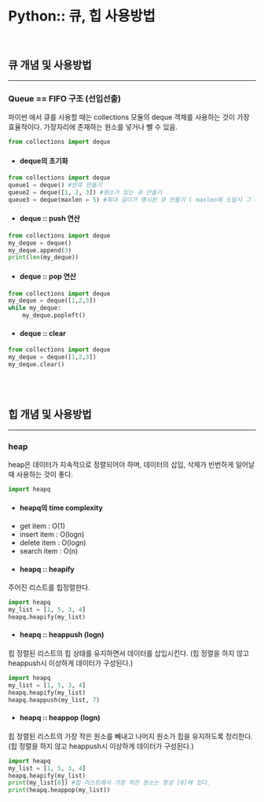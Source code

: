 # Python:: 큐, 힙 사용방법

<br>

## 큐 개념 및 사용방법
---
### Queue == FIFO 구조 (선입선출)
파이썬 에서 큐를 사용할 때는 collections 모듈의 deque 객체를 사용하는 것이 가장 효율적이다.
가장자리에 존재하는 원소를 넣거나 뺄 수 있음.
```python
from collections import deque 
```

- #### deque의 초기화
```python
from collections import deque 
queue1 = deque() #빈큐 만들기
queue2 = deque([1, 2, 3]) #원소가 있는 큐 만들기
queue3 = deque(maxlen = 5) #최대 길이가 명시된 큐 만들기 ( maxlen에 도달시 그 후에 넣는 값은 pop->새값이 채워지는 구조)
```
- #### deque :: push 연산
```python
from collections import deque 
my_deque = deque()
my_deque.append(3)
print(len(my_deque))
```
- #### deque :: pop 연산
```python
from collections import deque 
my_deque = deque([1,2,3])
while my_deque:
    my_deque.popleft()
```
- #### deque :: clear
```python
from collections import deque 
my_deque = deque([1,2,3])
my_deque.clear()
```
<br>
<br>

## 힙 개념 및 사용방법
---
### heap
heap은 데이터가 지속적으로 정렬되어야 하며, 데이터의 삽입, 삭제가 빈번하게 일어날 때 사용하는 것이 좋다.
```python
import heapq 
```

- #### heapq의 time complexity
* get item : O(1)
* insert item : O(logn)
* delete item : O(logn)
* search item : O(n)

- #### heapq :: heapify
주어진 리스트를 힙정렬한다.
```python
import heapq 
my_list = [1, 5, 3, 4]
heapq.heapify(my_list)
```

- #### heapq :: heappush (logn)
힙 정렬된 리스트의 힙 상태를 유지하면서 데이터를 삽입시킨다.
(힙 정렬을 하지 않고 heappush시 이상하게 데이터가 구성된다.)
```python
import heapq 
my_list = [1, 5, 3, 4]
heapq.heapify(my_list)
heapq.heappush(my_list, 7)
```


- #### heapq :: heappop (logn)
힙 정렬된 리스트의 가장 작은 원소를 빼내고 나머지 원소가 힙을 유지하도록 정리한다.
(힙 정렬을 하지 않고 heappush시 이상하게 데이터가 구성된다.)
```python
import heapq 
my_list = [1, 5, 3, 4]
heapq.heapify(my_list)
print(my_list[0]) #힙 리스트에서 가장 작은 원소는 항상 [0]에 있다.
print(heapq.heappop(my_list))
```

<br>
